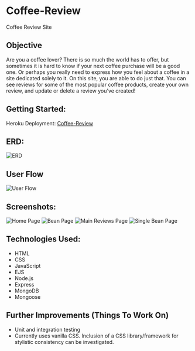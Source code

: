 # Coffee-Review
Coffee Review Site

## Objective
Are you a coffee lover? There is so much the world has to offer, but sometimes it is hard to know if your next coffee purchase will be a good one. Or perhaps you really need to express how you feel about a coffee in a site dedicated solely to it. On this site, you are able to do just that. You can see reviews for some of the most popular coffee products, create your own review, and update or delete a review you've created!

## Getting Started:
Heroku Deployment: [Coffee-Review](https://nem-coffee-review.herokuapp.com/)

## ERD:
![ERD](https://user-images.githubusercontent.com/80375748/153024921-04d25d84-c7dd-43e4-991a-be4a0199592d.PNG)

## User Flow
![User Flow](https://user-images.githubusercontent.com/80375748/153024883-d4d15d42-6f3e-4157-9ad1-e307d47939d4.PNG)

## Screenshots:
![Home Page](https://user-images.githubusercontent.com/80375748/153054808-ba073e62-df44-42e2-9786-c1c2fd0bda78.png)
![Bean Page](https://user-images.githubusercontent.com/80375748/153054912-3aacdb67-56cc-44fa-be05-0c0667f85283.png)
![Main Reviews Page](https://user-images.githubusercontent.com/80375748/153054971-7b458f03-c175-4bc9-9666-cbaaa7cbf7a4.png)
![Single Bean Page](https://user-images.githubusercontent.com/80375748/153055029-74465c11-3a92-4a24-80e5-3363e8f9da14.png)

## Technologies Used:
- HTML
- CSS
- JavaScript
- EJS
- Node.js
- Express
- MongoDB
- Mongoose

## Further Improvements (Things To Work On)
- Unit and integration testing
- Currently uses vanilla CSS. Inclusion of a CSS library/framework for stylistic consistency can be investigated.

